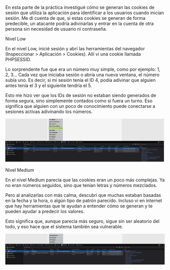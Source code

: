 En esta parte de la práctica investigué cómo se generan las cookies de sesión que utiliza la aplicación para identificar a los usuarios cuando inician sesión. Me di cuenta de que, si estas cookies se generan de forma predecible, un atacante podría adivinarlas y entrar en la cuenta de otra persona sin necesidad de usuario ni contraseña.

Nivel Low

En el nivel Low, inicié sesión y abrí las herramientas del navegador (Inspeccionar > Aplicación > Cookies). Allí vi una cookie llamada PHPSESSID.

Lo sorprendente fue que era un número muy simple, como por ejemplo: 1, 2, 3… Cada vez que iniciaba sesión o abría una nueva ventana, el número subía uno. Es decir, si mi sesión tenía el ID 4, podía adivinar que alguien antes tenía el 3 y el siguiente tendría el 5.

Esto me hizo ver que los IDs de sesión no estaban siendo generados de forma segura, sino simplemente contados como si fuera un turno. Eso significa que alguien con un poco de conocimiento puede conectarse a sesiones activas adivinando los números.

![captura](../images/Captura23.png)

Nivel Medium

En el nivel Medium parecía que las cookies eran un poco más complejas. Ya no eran números seguidos, sino que tenían letras y números mezclados.

Pero al analizarlas con más calma, descubrí que muchas estaban basadas en la fecha y la hora, o algún tipo de patrón parecido. Incluso vi en internet que hay herramientas que te ayudan a entender cómo se generan y te pueden ayudar a predecir los valores.

Esto significa que, aunque parecía más seguro, sigue sin ser aleatorio del todo, y eso hace que el sistema también sea vulnerable.

![captura](../images/Captura24.png)
